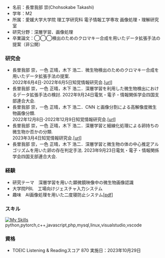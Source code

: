 * 名前：長曽我部 崇(Chohsokabe Takashi)
* 学年：M2
* 所属：愛媛大学大学院 理工学研究科 電子情報工学専攻 画像処理・理解研究室
* 研究分野：深層学習、画像処理
* 卒業論文：◯◯◯検出のためのクロマキー合成を用いたデータ拡張手法の提案（非公開）

### 研究会
* 長曽我部 崇，一色 正晴，木下 浩二．微生物検出のためのクロマキー合成を用いたデータ拡張手法の提案.  
2022年6月4日-2022年6月5日知覚情報研究会.[[url](https://www.bookpark.ne.jp/cm/ieej/detail/IEEJ-20220604C01301-001-PDF/)]
* 長曽我部 崇，一色 正晴，木下 浩二．深層学習を利用した微生物検出におけるデータ拡張手法の検討.
2022年9月24日電気・電子・情報関係学会四国支部連合大会.
* 長曽我部 崇，一色 正晴，木下 浩二．CNN と画像分割による高解像度微生物画像分類.  
2022年12月8日-2022年12月9日知覚情報研究会.[[url](https://www.bookpark.ne.jp/cm/ieej/detail/IEEJ-20221208C01301-015-PDF/)]
* 長曽我部 崇，一色 正晴，木下 浩二．深層学習と細線化処理による卵持ちの微生物か否かの分類.  
2023年3月4日知覚情報研究会.[[url](https://www.bookpark.ne.jp/cm/ieej/detail/IEEJ-20230304C01301-PDF/)]
* 長曽我部 崇，一色 正晴，木下 浩二．深層学習と微生物の体の中心推定アルゴリズムを用いた卵の存在判定手法.
2023年9月23日電気・電子・情報関係学会四国支部連合大会.

### 経験
* 研究テーマ　深層学習を用いた顕微鏡映像中の微生物画像認識
* 大学院PBL　工場向けジェスチャ入力システム
* 趣味　AI画像処理を用いた二度寝防止システム[[pdf](ポートフォリオ＿AI目覚まし.pdf)]

### スキル
[![My Skills](https://skillicons.dev/icons?i=py,pytorch,cpp,js,php,mysql,linux,visualstudio,vscode)](https://skillicons.dev)  
python,pytorch,c++,javascript,php,mysql,linux,visualstudio,vscode
### 資格
* TOEIC Listening & Readingスコア 870 実施日：2023年10月29日

<!--
**chosokabe1/chosokabe1** is a ✨ _special_ ✨ repository because its `README.md` (this file) appears on your GitHub profile.

Here are some ideas to get you started:

- 🔭 I’m currently working on ...
- 🌱 I’m currently learning ...
- 👯 I’m looking to collaborate on ...
- 🤔 I’m looking for help with ...
- 💬 Ask me about ...
- 📫 How to reach me: ...
- 😄 Pronouns: ...
- ⚡ Fun fact: ...
-->
